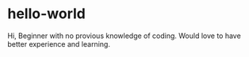# hello-world

Hi,
Beginner with no provious knowledge of coding.
Would love to have better experience and learning.

